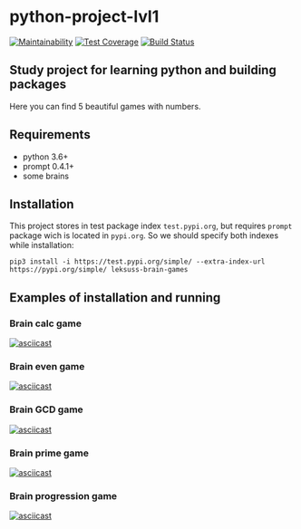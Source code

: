 # python-project-lvl1
[![Maintainability](https://api.codeclimate.com/v1/badges/1ef1d65aad1a35712833/maintainability)](https://codeclimate.com/github/leksuss/python-project-lvl1/maintainability)
[![Test Coverage](https://api.codeclimate.com/v1/badges/1ef1d65aad1a35712833/test_coverage)](https://codeclimate.com/github/leksuss/python-project-lvl1/test_coverage)
[![Build Status](https://travis-ci.com/leksuss/python-project-lvl1.svg?branch=master)](https://travis-ci.com/leksuss/python-project-lvl1)

## Study project for learning python and building packages
Here you can find 5 beautiful games with numbers.

## Requirements
 - python 3.6+
 - prompt 0.4.1+
 - some brains

## Installation
This project stores in test package index `test.pypi.org`, but requires `prompt` package wich is located in `pypi.org`. So we should specify both indexes while installation:
```
pip3 install -i https://test.pypi.org/simple/ --extra-index-url https://pypi.org/simple/ leksuss-brain-games
```

## Examples of installation and running

### Brain calc game
[![asciicast](https://asciinema.org/a/jksgpHufTIB4BFDjYJ1HywmAm.svg)](https://asciinema.org/a/jksgpHufTIB4BFDjYJ1HywmAm)

### Brain even game
[![asciicast](https://asciinema.org/a/FnshhRAeZnoknfHOgnTMIRY1v.svg)](https://asciinema.org/a/FnshhRAeZnoknfHOgnTMIRY1v)

### Brain GCD game
[![asciicast](https://asciinema.org/a/UTgJicAUdEp6NguZAwoEKp5Hj.svg)](https://asciinema.org/a/UTgJicAUdEp6NguZAwoEKp5Hj)

### Brain prime game
[![asciicast](https://asciinema.org/a/mQYU9OHDuQOHQy1B4UyecXegI.svg)](https://asciinema.org/a/mQYU9OHDuQOHQy1B4UyecXegI)

### Brain progression game
[![asciicast](https://asciinema.org/a/eo0LDaArlQ8ftRKiHZVau0aeE.svg)](https://asciinema.org/a/eo0LDaArlQ8ftRKiHZVau0aeE)